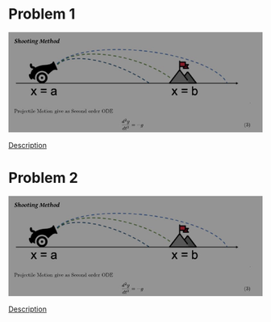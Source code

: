 # Problem 1

![](./images/shooting_method.jpg)

[Description](./balltrajectory/hitball.pdf)

# Problem 2

![](./images/shooting_method.jpg)

[Description](./sturmliovuiile/sturm.pdf)
